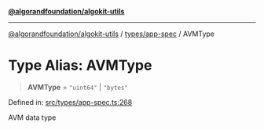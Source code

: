 [**@algorandfoundation/algokit-utils**](../../../README.md)

***

[@algorandfoundation/algokit-utils](../../../README.md) / [types/app-spec](../README.md) / AVMType

# Type Alias: AVMType

> **AVMType** = `"uint64"` \| `"bytes"`

Defined in: [src/types/app-spec.ts:268](https://github.com/algorandfoundation/algokit-utils-ts/blob/main/src/types/app-spec.ts#L268)

AVM data type
